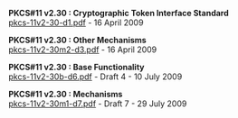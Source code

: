 **PKCS#11 v2.30 : Cryptographic Token Interface Standard**  
[pkcs-11v2-30-d1.pdf](pkcs-11v2-30-d1.pdf?raw=true) - 16 April 2009  

**PKCS#11 v2.30 : Other Mechanisms**  
[pkcs-11v2-30m2-d3.pdf](pkcs-11v2-30m2-d3.pdf?raw=true) - 16 April 2009  

**PKCS#11 v2.30 : Base Functionality**  
[pkcs-11v2-30b-d6.pdf](pkcs-11v2-30b-d6.pdf?raw=true) - Draft 4 - 10 July 2009  

**PKCS#11 v2.30 : Mechanisms**  
[pkcs-11v2-30m1-d7.pdf](pkcs-11v2-30m1-d7.pdf?raw=true) - Draft 7 - 29 July 2009
